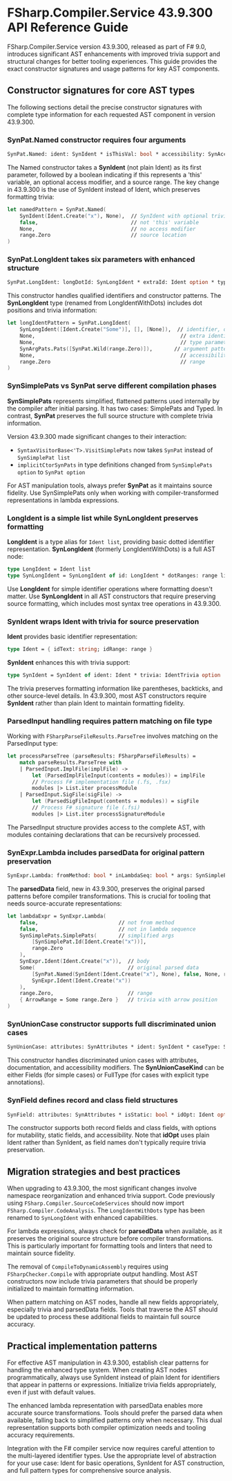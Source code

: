 ﻿# FSharp.Compiler.Service 43.9.300 API Reference Guide

FSharp.Compiler.Service version 43.9.300, released as part of F# 9.0, introduces significant AST enhancements with improved trivia support and structural changes for better tooling experiences. This guide provides the exact constructor signatures and usage patterns for key AST components.

## Constructor signatures for core AST types

The following sections detail the precise constructor signatures with complete type information for each requested AST component in version 43.9.300.

### SynPat.Named constructor requires four arguments

```fsharp
SynPat.Named: ident: SynIdent * isThisVal: bool * accessibility: SynAccess option * range: range -> SynPat
```

The Named constructor takes a **SynIdent** (not plain Ident) as its first parameter, followed by a boolean indicating if this represents a 'this' variable, an optional access modifier, and a source range. The key change in 43.9.300 is the use of SynIdent instead of Ident, which preserves formatting trivia:

```fsharp
let namedPattern = SynPat.Named(
    SynIdent(Ident.Create("x"), None),  // SynIdent with optional trivia
    false,                              // not 'this' variable
    None,                               // no access modifier
    range.Zero                          // source location
)
```

### SynPat.LongIdent takes six parameters with enhanced structure

```fsharp
SynPat.LongIdent: longDotId: SynLongIdent * extraId: Ident option * typarDecls: SynValTyparDecls option * argPats: SynArgPats * accessibility: SynAccess option * range: range -> SynPat
```

This constructor handles qualified identifiers and constructor patterns. The **SynLongIdent** type (renamed from LongIdentWithDots) includes dot positions and trivia information:

```fsharp
let longIdentPattern = SynPat.LongIdent(
    SynLongIdent([Ident.Create("Some")], [], [None]),  // identifier, dot ranges, trivia
    None,                                               // extra identifier
    None,                                               // type parameters
    SynArgPats.Pats([SynPat.Wild(range.Zero)]),       // argument patterns
    None,                                               // accessibility
    range.Zero                                          // range
)
```

### SynSimplePats vs SynPat serve different compilation phases

**SynSimplePats** represents simplified, flattened patterns used internally by the compiler after initial parsing. It has two cases: SimplePats and Typed. In contrast, **SynPat** preserves the full source structure with complete trivia information.

Version 43.9.300 made significant changes to their interaction:
- `SyntaxVisitorBase<'T>.VisitSimplePats` now takes `SynPat` instead of `SynSimplePat list`
- `implicitCtorSynPats` in type definitions changed from `SynSimplePats option` to `SynPat option`

For AST manipulation tools, always prefer **SynPat** as it maintains source fidelity. Use SynSimplePats only when working with compiler-transformed representations in lambda expressions.

### LongIdent is a simple list while SynLongIdent preserves formatting

**LongIdent** is a type alias for `Ident list`, providing basic dotted identifier representation. **SynLongIdent** (formerly LongIdentWithDots) is a full AST node:

```fsharp
type LongIdent = Ident list
type SynLongIdent = SynLongIdent of id: LongIdent * dotRanges: range list * trivia: IdentTrivia option list
```

Use **LongIdent** for simple identifier operations where formatting doesn't matter. Use **SynLongIdent** in all AST constructors that require preserving source formatting, which includes most syntax tree operations in 43.9.300.

### SynIdent wraps Ident with trivia for source preservation

**Ident** provides basic identifier representation:
```fsharp
type Ident = { idText: string; idRange: range }
```

**SynIdent** enhances this with trivia support:
```fsharp
type SynIdent = SynIdent of ident: Ident * trivia: IdentTrivia option
```

The trivia preserves formatting information like parentheses, backticks, and other source-level details. In 43.9.300, most AST constructors require **SynIdent** rather than plain Ident to maintain formatting fidelity.

### ParsedInput handling requires pattern matching on file type

Working with `FSharpParseFileResults.ParseTree` involves matching on the ParsedInput type:

```fsharp
let processParseTree (parseResults: FSharpParseFileResults) =
    match parseResults.ParseTree with
    | ParsedInput.ImplFile(implFile) ->
        let (ParsedImplFileInput(contents = modules)) = implFile
        // Process F# implementation file (.fs, .fsx)
        modules |> List.iter processModule
    | ParsedInput.SigFile(sigFile) ->
        let (ParsedSigFileInput(contents = modules)) = sigFile
        // Process F# signature file (.fsi)
        modules |> List.iter processSignatureModule
```

The ParsedInput structure provides access to the complete AST, with modules containing declarations that can be recursively processed.

### SynExpr.Lambda includes parsedData for original pattern preservation

```fsharp
SynExpr.Lambda: fromMethod: bool * inLambdaSeq: bool * args: SynSimplePats * body: SynExpr * parsedData: (SynPat list * SynExpr) option * range: range * trivia: SynExprLambdaTrivia -> SynExpr
```

The **parsedData** field, new in 43.9.300, preserves the original parsed patterns before compiler transformations. This is crucial for tooling that needs source-accurate representations:

```fsharp
let lambdaExpr = SynExpr.Lambda(
    false,                          // not from method
    false,                          // not in lambda sequence
    SynSimplePats.SimplePats(       // simplified args
        [SynSimplePat.Id(Ident.Create("x"))], 
        range.Zero
    ),
    SynExpr.Ident(Ident.Create("x")),  // body
    Some(                              // original parsed data
        [SynPat.Named(SynIdent(Ident.Create("x"), None), false, None, range.Zero)], 
        SynExpr.Ident(Ident.Create("x"))
    ),
    range.Zero,                        // range
    { ArrowRange = Some range.Zero }   // trivia with arrow position
)
```

### SynUnionCase constructor supports full discriminated union cases

```fsharp
SynUnionCase: attributes: SynAttributes * ident: SynIdent * caseType: SynUnionCaseKind * xmlDoc: PreXmlDoc * accessibility: SynAccess option * range: range * trivia: SynUnionCaseTrivia -> SynUnionCase
```

This constructor handles discriminated union cases with attributes, documentation, and accessibility modifiers. The **SynUnionCaseKind** can be either Fields (for simple cases) or FullType (for cases with explicit type annotations).

### SynField defines record and class field structures

```fsharp
SynField: attributes: SynAttributes * isStatic: bool * idOpt: Ident option * fieldType: SynType * isMutable: bool * xmlDoc: PreXmlDoc * accessibility: SynAccess option * range: range * trivia: SynFieldTrivia -> SynField
```

The constructor supports both record fields and class fields, with options for mutability, static fields, and accessibility. Note that **idOpt** uses plain Ident rather than SynIdent, as field names don't typically require trivia preservation.

## Migration strategies and best practices

When upgrading to 43.9.300, the most significant changes involve namespace reorganization and enhanced trivia support. Code previously using `FSharp.Compiler.SourceCodeServices` should now import `FSharp.Compiler.CodeAnalysis`. The `LongIdentWithDots` type has been renamed to `SynLongIdent` with enhanced capabilities.

For lambda expressions, always check for **parsedData** when available, as it preserves the original source structure before compiler transformations. This is particularly important for formatting tools and linters that need to maintain source fidelity.

The removal of `CompileToDynamicAssembly` requires using `FSharpChecker.Compile` with appropriate output handling. Most AST constructors now include trivia parameters that should be properly initialized to maintain formatting information.

When pattern matching on AST nodes, handle all new fields appropriately, especially trivia and parsedData fields. Tools that traverse the AST should be updated to process these additional fields to maintain full source accuracy.

## Practical implementation patterns

For effective AST manipulation in 43.9.300, establish clear patterns for handling the enhanced type system. When creating AST nodes programmatically, always use SynIdent instead of plain Ident for identifiers that appear in patterns or expressions. Initialize trivia fields appropriately, even if just with default values.

The enhanced lambda representation with parsedData enables more accurate source transformations. Tools should prefer the parsed data when available, falling back to simplified patterns only when necessary. This dual representation supports both compiler optimization needs and tooling accuracy requirements.

Integration with the F# compiler service now requires careful attention to the multi-layered identifier types. Use the appropriate level of abstraction for your use case: Ident for basic operations, SynIdent for AST construction, and full pattern types for comprehensive source analysis.